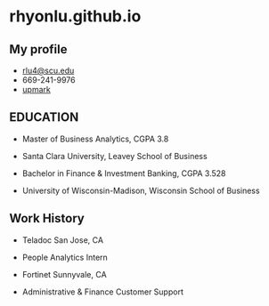 # rhyonlu.github.io

## My profile
- rlu4@scu.edu
- 669-241-9976
- [upmark](https://www.linkedin.com/in/rhyon-lu-a412a81b6/)


## EDUCATION
- Master of Business Analytics, CGPA 3.8
- Santa Clara University, Leavey School of Business

- Bachelor in Finance & Investment Banking, CGPA 3.528
- University of Wisconsin-Madison, Wisconsin School of Business

## Work History 
- Teladoc San Jose, CA
- People Analytics Intern

- Fortinet Sunnyvale, CA
- Administrative & Finance Customer Support


